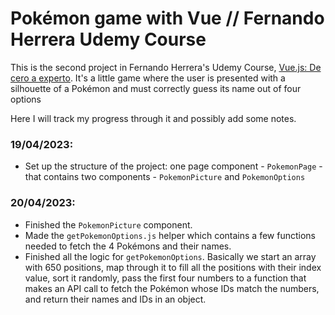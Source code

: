 # Pokémon game with Vue // Fernando Herrera Udemy Course

This is the second project in Fernando Herrera's Udemy Course, [Vue.js: De cero a experto](https://www.udemy.com/course/vuejs-fh/). It's a little game where the user is presented with a silhouette of a Pokémon and must correctly guess its name out of four options

Here I will track my progress through it and possibly add some notes.

### **19/04/2023:**

- Set up the structure of the project: one page component - `PokemonPage` - that contains two components - `PokemonPicture` and `PokemonOptions`

### **20/04/2023:**

- Finished the `PokemonPicture` component.
- Made the `getPokemonOptions.js` helper which contains a few functions needed to fetch the 4 Pokémons and their names.
- Finished all the logic for `getPokemonOptions`. Basically we start an array with 650 positions, map through it to fill all the positions with their index value, sort it randomly, pass the first four numbers to a function that makes an API call to fetch the Pokémon whose IDs match the numbers, and return their names and IDs in an object.
